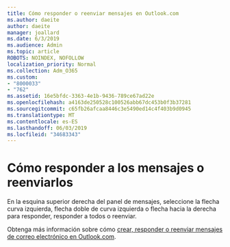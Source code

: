 ```yaml
---
title: Cómo responder o reenviar mensajes en Outlook.com
ms.author: daeite
author: daeite
manager: joallard
ms.date: 6/3/2019
ms.audience: Admin
ms.topic: article
ROBOTS: NOINDEX, NOFOLLOW
localization_priority: Normal
ms.collection: Adm_O365
ms.custom:
- "8000033"
- "762"
ms.assetid: 16e5bfdc-3363-4e1b-9436-789ce67ad22e
ms.openlocfilehash: a4163de250528c100526abb67dc453b0f3b37281
ms.sourcegitcommit: c65fb26afcaa8446c3e5490ed14c4f403b9d0945
ms.translationtype: MT
ms.contentlocale: es-ES
ms.lasthandoff: 06/03/2019
ms.locfileid: "34683343"
---
```

# <a name="how-to-reply-to-or-forward-messages"></a>Cómo responder a los mensajes o reenviarlos

En la esquina superior derecha del panel de mensajes, seleccione la flecha curva izquierda, flecha doble de curva izquierda o flecha hacia la derecha para responder, responder a todos o reenviar.
  
Obtenga más información sobre cómo [crear, responder o reenviar mensajes de correo electrónico en Outlook.com](https://support.office.com/article/5a240eb5-8840-4146-b5e8-b078dce6e5e4).